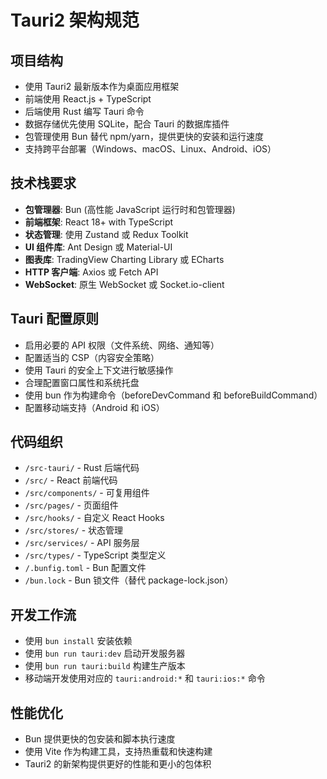 # Tauri2 架构规范

## 项目结构
- 使用 Tauri2 最新版本作为桌面应用框架
- 前端使用 React.js + TypeScript
- 后端使用 Rust 编写 Tauri 命令
- 数据存储优先使用 SQLite，配合 Tauri 的数据库插件
- 包管理使用 Bun 替代 npm/yarn，提供更快的安装和运行速度
- 支持跨平台部署（Windows、macOS、Linux、Android、iOS）

## 技术栈要求
- **包管理器**: Bun (高性能 JavaScript 运行时和包管理器)
- **前端框架**: React 18+ with TypeScript
- **状态管理**: 使用 Zustand 或 Redux Toolkit
- **UI 组件库**: Ant Design 或 Material-UI
- **图表库**: TradingView Charting Library 或 ECharts
- **HTTP 客户端**: Axios 或 Fetch API
- **WebSocket**: 原生 WebSocket 或 Socket.io-client

## Tauri 配置原则
- 启用必要的 API 权限（文件系统、网络、通知等）
- 配置适当的 CSP（内容安全策略）
- 使用 Tauri 的安全上下文进行敏感操作
- 合理配置窗口属性和系统托盘
- 使用 bun 作为构建命令（beforeDevCommand 和 beforeBuildCommand）
- 配置移动端支持（Android 和 iOS）

## 代码组织
- `/src-tauri/` - Rust 后端代码
- `/src/` - React 前端代码
- `/src/components/` - 可复用组件
- `/src/pages/` - 页面组件
- `/src/hooks/` - 自定义 React Hooks
- `/src/stores/` - 状态管理
- `/src/services/` - API 服务层
- `/src/types/` - TypeScript 类型定义
- `/.bunfig.toml` - Bun 配置文件
- `/bun.lock` - Bun 锁文件（替代 package-lock.json）

## 开发工作流
- 使用 `bun install` 安装依赖
- 使用 `bun run tauri:dev` 启动开发服务器
- 使用 `bun run tauri:build` 构建生产版本
- 移动端开发使用对应的 `tauri:android:*` 和 `tauri:ios:*` 命令

## 性能优化
- Bun 提供更快的包安装和脚本执行速度
- 使用 Vite 作为构建工具，支持热重载和快速构建
- Tauri2 的新架构提供更好的性能和更小的包体积